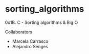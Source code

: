 # sorting_algorithms
0x1B. C - Sorting algorithms & Big O

<p>Collaborators</p>
<ul>
  <li>Marcela Carrasco</li>
  <li>Alejandro Senges</li>
</ul>
